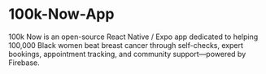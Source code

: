 # 100k-Now-App
100k Now is an open-source React Native / Expo app dedicated to helping 100,000 Black women beat breast cancer through self-checks, expert bookings, appointment tracking, and community support—powered by Firebase.
